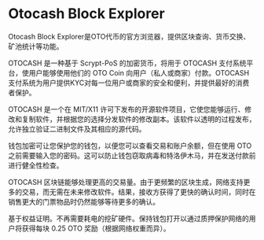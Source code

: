 # Otocash Block Explorer

Otocash Block Explorer是OTO代币的官方浏览器，提供区块查询、货币交换、矿池统计等功能。

OTOCASH 是一种基于 Scrypt-PoS 的加密货币，将用于 OTOCASH 支付系统平台，使用户能够使用他们的 OTO Coin 向用户（私人或商家）付款。OTOCASH支付系统为用户提供KYC对每一位用户或商家的安全和便利，并提供最好的消费者保护。

OTOCASH 是一个在 MIT/X11 许可下发布的开源软件项目，它使您能够运行、修改和复制软件，并根据您的选择分发软件的修改副本。该软件以透明的过程发布，允许独立验证二进制文件及其相应的源代码。

钱包加密可让您保护您的钱包，以便您可以查看交易和账户余额，但在使用 OTO 之前需要输入您的密码。这可以防止钱包窃取病毒和特洛伊木马，并在发送付款前进行健全性检查。

OTOCASH 区块链能够处理更高的交易量。由于更频繁的区块生成，网络支持更多的交易，而无需在未来修改软件。结果，接收方获得了更快的确认时间，同时在销售更大的门票物品时仍然能够等待更多的确认。

基于权益证明。不再需要耗电的挖矿硬件。保持钱包打开以通过质押保护网络的用户将获得每块 0.25 OTO 奖励（根据网络权重而异）。
